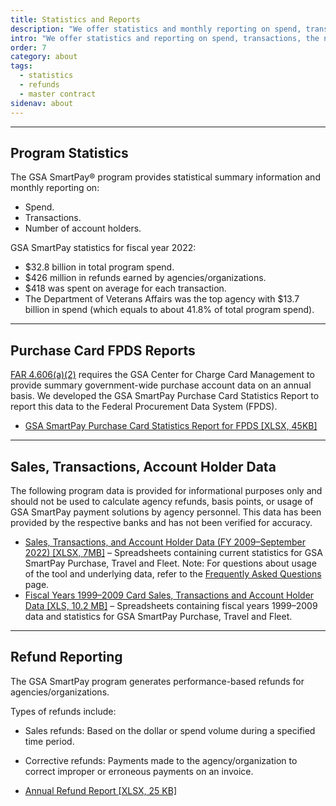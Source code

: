 ```yaml
---
title: Statistics and Reports
description: "We offer statistics and monthly reporting on spend, transactions, and the number of account holders."
intro: "We offer statistics and reporting on spend, transactions, the number of account holders, and refunds."
order: 7
category: about
tags:
  - statistics
  - refunds
  - master contract
sidenav: about
---
```


---

## Program Statistics

The GSA SmartPay® program provides statistical summary information and monthly reporting on:

- Spend.
- Transactions.
- Number of account holders.

GSA SmartPay statistics for fiscal year 2022:

- $32.8 billion in total program spend.
- $426 million in refunds earned by agencies/organizations.
- $418 was spent on average for each transaction.
- The Department of Veterans Affairs was the top agency with $13.7 billion in spend (which equals to about 41.8% of total program spend).

---
## Purchase Card FPDS Reports

[FAR 4.606(a)(2)](https://www.ecfr.gov/current/title-48/chapter-1/subchapter-A/part-4/subpart-4.6/section-4.606) requires the GSA Center for Charge Card Management to provide summary government-wide purchase account data on an annual basis. We developed the GSA SmartPay Purchase Card Statistics Report to report this data to the Federal Procurement Data System (FPDS).

- [GSA SmartPay Purchase Card Statistics Report for FPDS [XLSX, 45KB]](/files/purchase-report.xlsx)

---
## Sales, Transactions, Account Holder Data

The following program data is provided for informational purposes only and should not be used to calculate agency refunds, basis points, or usage of GSA SmartPay payment solutions by agency personnel. This data has been provided by the respective banks and has not been verified for accuracy.

- [Sales, Transactions, and Account Holder Data (FY 2009–September 2022) [XLSX, 7MB]](/files/stats-tool.xlsx) – Spreadsheets containing current statistics for GSA SmartPay Purchase, Travel and Fleet.  Note: For questions about usage of the tool and underlying data, refer to the [Frequently Asked Questions](/faq) page.
- [Fiscal Years 1999–2009 Card Sales, Transactions and Account Holder Data [XLS, 10.2 MB]](/files/fy99-09-card-sales-transactions-cardholder-data.xls) – Spreadsheets containing fiscal years 1999–2009 data and statistics for GSA SmartPay Purchase, Travel and Fleet.

---



## Refund Reporting

The GSA SmartPay program generates performance-based refunds for agencies/organizations.

Types of refunds include:

- Sales refunds: Based on the dollar or spend volume during a specified time period.
- Corrective refunds: Payments made to the agency/organization to correct improper or erroneous payments on an invoice.

- [Annual Refund Report [XLSX, 25 KB]](/files/refund-report.xlsx)
